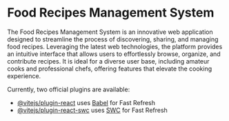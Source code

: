 # Food Recipes Management System

The Food Recipes Management System is an innovative web application designed to streamline the process of discovering, sharing, and managing food recipes.
Leveraging the latest web technologies, the platform provides an intuitive interface that allows users to effortlessly browse, organize, and contribute recipes.
It is ideal for a diverse user base, including amateur cooks and professional chefs, offering features that elevate the cooking experience.

Currently, two official plugins are available:

- [@vitejs/plugin-react](https://github.com/vitejs/vite-plugin-react/blob/main/packages/plugin-react/README.md) uses [Babel](https://babeljs.io/) for Fast Refresh
- [@vitejs/plugin-react-swc](https://github.com/vitejs/vite-plugin-react-swc) uses [SWC](https://swc.rs/) for Fast Refresh
